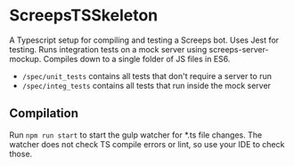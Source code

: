 # ScreepsTSSkeleton

A Typescript setup for compiling and testing a Screeps bot. Uses Jest for testing.
Runs integration tests on a mock server using screeps-server-mockup.
Compiles down to a single folder of JS files in ES6.

* `/spec/unit_tests` contains all tests that don't require a server to run
* `/spec/integ_tests` contains all tests that run inside the mock server

## Compilation

Run `npm run start` to start the gulp watcher for *.ts file changes.
The watcher does not check TS compile errors or lint, so use your IDE to check those.
